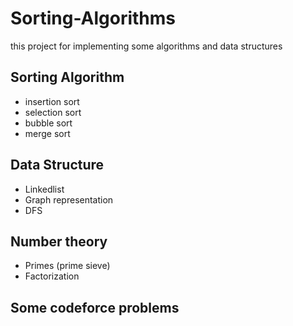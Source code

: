 # Sorting-Algorithms
 this project for implementing some algorithms and data structures 
## Sorting Algorithm 
* insertion sort <br>
* selection sort <br>
* bubble sort <br>
* merge sort 
## Data Structure 
* Linkedlist <br>
* Graph representation <br>
* DFS 
## Number theory 
* Primes (prime sieve)<br>
* Factorization
## Some codeforce problems 
